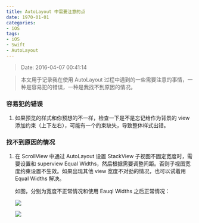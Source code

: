 ```yaml
---
title: AutoLayout 中需要注意的点
date: 1970-01-01 
categories:
- iOS
tags:
- iOS
- Swift
- AutoLayout
---
```

> Date: 2016-04-07 00:41:14

> 本文用于记录我在使用 AutoLayout 过程中遇到的一些需要注意的事情，一种是容易犯的错误，一种是我找不到原因的情况。
<!--more-->

### 容易犯的错误
1. 如果预览的样式和你预想的不一样，检查一下是不是忘记给作为背景的 view 添加约束（上下左右），可能有一个约束缺失，导致整体样式出错。


### 找不到原因的情况
1. 在 ScrollView 中通过 AutoLayout 设置 StackView 子视图不固定宽度时，需要设置和 superview Equal Widths，然后根据需要调整间距。否则子视图宽度约束设置不生效。如果出现其他 view 宽度不对劲的情况，也可以试着用 Equal Widths 解决。

	如图，分别为宽度不正常情况和使用 Eauql Widths 之后正常情况：
	
	![](http://7u2sl0.com1.z0.glb.clouddn.com/ios_Screen%20Shot%202016-04-07%20at%2012.37.01%20AM.png)

	![](http://7u2sl0.com1.z0.glb.clouddn.com/ios_Screen%20Shot%202016-04-07%20at%2012.37.31%20AM.png)
	
